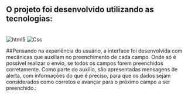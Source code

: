 ## O projeto foi desenvolvido utilizando as tecnologias:


<div style ="display: inline_block"><br/>
<img align="center" alt="html5" src="https://img.shields.io/badge/HTML5-E34F26?style=for-the-badge&logo=html5&logoColor=white" />
<img align="center" alt="Css" src="https://img.shields.io/badge/CSS3-1572B6?style=for-the-badge&logo=css3&logoColor=white" />

##Pensando na experiência do usuário, a interface foi desenvolvida com mecânicas que auxiliam no preenchimento de cada campo. Onde só é possível realizar o envio, se todos os campos forem preenchidos corretamente.
Como parte do auxilio, são apresentadas mensagens de alerta, com informações do que é preciso, para que os dados sejam considerados como corretos e avançar para o próximo campo a ser preenchido.:
